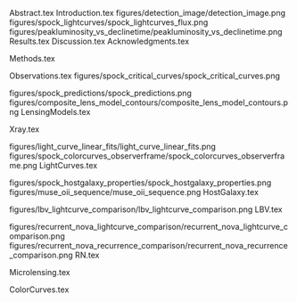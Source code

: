 Abstract.tex
Introduction.tex
figures/detection_image/detection_image.png
figures/spock_lightcurves/spock_lightcurves_flux.png
figures/peakluminosity_vs_declinetime/peakluminosity_vs_declinetime.png
Results.tex
Discussion.tex
Acknowledgments.tex

Methods.tex

Observations.tex
figures/spock_critical_curves/spock_critical_curves.png

figures/spock_predictions/spock_predictions.png
figures/composite_lens_model_contours/composite_lens_model_contours.png
LensingModels.tex

Xray.tex

figures/light_curve_linear_fits/light_curve_linear_fits.png
figures/spock_colorcurves_observerframe/spock_colorcurves_observerframe.png
LightCurves.tex

figures/spock_hostgalaxy_properties/spock_hostgalaxy_properties.png
figures/muse_oii_sequence/muse_oii_sequence.png
HostGalaxy.tex


figures/lbv_lightcurve_comparison/lbv_lightcurve_comparison.png
LBV.tex

figures/recurrent_nova_lightcurve_comparison/recurrent_nova_lightcurve_comparison.png
figures/recurrent_nova_recurrence_comparison/recurrent_nova_recurrence_comparison.png
RN.tex

Microlensing.tex

ColorCurves.tex

